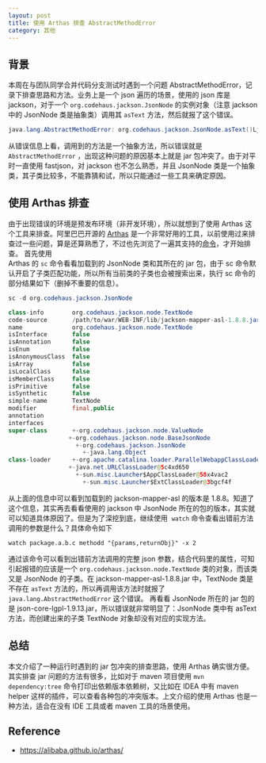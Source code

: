 ```yaml
---
layout: post
title: 使用 Arthas 排查 AbstractMethodError
category: 其他
---
```



## 背景
本周在与团队同学合并代码分支测试时遇到一个问题 AbstractMethodError，记录下排查思路和方法。业务上是一个 json 遍历的场景，使用的 json 库是 jackson，对于一个 `org.codehaus.jackson.JsonNode` 的实例对象（注意 jackson 中的 JsonNode 类是抽象类）调用其 `asText` 方法，然后就报了这个错误。
```java
java.lang.AbstractMethodError: org.codehaus.jackson.JsonNode.asText()Ljava/lang/String;
```
从错误信息上看，调用到的方法是一个抽象方法，所以错误就是 `AbstractMethodError` ，出现这种问题的原因基本上就是 jar 包冲突了。由于对平时一直使用 fastjson，对 jackson 也不怎么熟悉，并且 JsonNode 类是一个抽象类，其子类比较多，不能靠猜和试，所以只能通过一些工具来确定原因。
<a name="awB1y"></a>
## 使用 Arthas 排查
由于出现错误的环境是预发布环境（非开发环境），所以就想到了使用 Arthas 这个工具来排查。阿里巴巴开源的 [Arthas](https://alibaba.github.io/arthas/) 是一个非常好用的工具，以前使用过来排查过一些问题，算是还算熟悉了，不过也先浏览了一遍其支持的[命令](https://alibaba.github.io/arthas/commands.html)，才开始排查。
首先使用<br />Arthas 的 `sc` 命令看看加载到的 JsonNode 类和其所在的 jar 包，由于 sc 命令默认开启了子类匹配功能，所以所有当前类的子类也会被搜索出来，执行 sc 命令的部分结果如下（删掉不重要的信息）。
```java
sc -d org.codehaus.jackson.JsonNode

class-info        org.codehaus.jackson.node.TextNode
code-source       /path/to/war/WEB-INF/lib/jackson-mapper-asl-1.8.8.jar
name              org.codehaus.jackson.node.TextNode
isInterface       false
isAnnotation      false
isEnum            false
isAnonymousClass  false
isArray           false
isLocalClass      false
isMemberClass     false
isPrimitive       false
isSynthetic       false
simple-name       TextNode
modifier          final,public
annotation
interfaces
super-class       +-org.codehaus.jackson.node.ValueNode
                 +-org.codehaus.jackson.node.BaseJsonNode
                   +-org.codehaus.jackson.JsonNode
                     +-java.lang.Object
class-loader      +-org.apache.catalina.loader.ParallelWebappClassLoader
                 +-java.net.URLClassLoader@5c4xd650
                   +-sun.misc.Launcher$AppClassLoader@58x4vac2
                     +-sun.misc.Launcher$ExtClassLoader@3bgcf4f
```
从上面的信息中可以看到加载到的 jackson-mapper-asl 的版本是 1.8.8。知道了这个信息，其实再去看看使用的 jackson 中 JsonNode 所在的包的版本，其实就可以知道具体原因了。但是为了深挖到底，继续使用  `watch` 命令查看出错前方法调用的参数是什么？具体命令如下
```shell
watch package.a.b.c methodd "{params,returnObj}" -x 2 
```
通过该命令可以看到出错前方法调用的完整 json 参数，结合代码里的属性，可知引起报错的应该是一个 `org.codehaus.jackson.node.TextNode` 类的对象，而该类又是 JsonNode 的子类。在 jackson-mapper-asl-1.8.8.jar 中，TextNode 类是不存在 `asText` 方法的，所以再调用该方法时就报了 `java.lang.AbstractMethodError` 这个错误。 再看看 JsonNode 所在的 jar 包的是 json-core-lgpl-1.9.13.jar，所以错误就非常明显了：JsonNode 类中有 asText 方法，而创建出来的子类 TextNode 对象却没有对应的实现方法。<br />

<a name="ISdhF"></a>
## 总结
本文介绍了一种运行时遇到的 jar 包冲突的排查思路，使用 Arthas 确实很方便。其实排查 jar 问题的方法有很多，比如对于 maven 项目使用 `mvn dependency:tree` 命令打印出依赖版本依赖树，又比如在 IDEA 中有 maven helper 这样的插件，可以查看各种包的冲突版本。上文介绍的使用 Arthas 也是一种方法，适合在没有 IDE 工具或者 maven 工具的场景使用。

## Reference
* https://alibaba.github.io/arthas/
